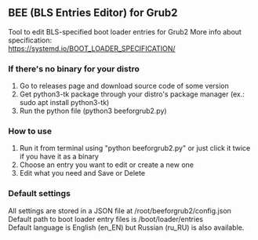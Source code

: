 ## BEE (BLS Entries Editor) for Grub2
Tool to edit BLS-specified boot loader entries for Grub2
More info about specification:<br>https://systemd.io/BOOT_LOADER_SPECIFICATION/

### If there's no binary for your distro
1. Go to releases page and download source code of some version
2. Get python3-tk package through your distro's package manager (ex.: sudo apt install python3-tk)
3. Run the python file (python3 beeforgrub2.py)

### How to use
1. Run it from terminal using "python beeforgrub2.py" or just click it twice if you have it as a binary
2. Choose an entry you want to edit or create a new one
3. Edit what you need and Save or Delete

### Default settings
All settings are stored in a JSON file at /root/beeforgrub2/config.json<br>
Default path to boot loader entry files is /boot/loader/entries<br>
Default language is English (en_EN) but Russian (ru_RU) is also available.
